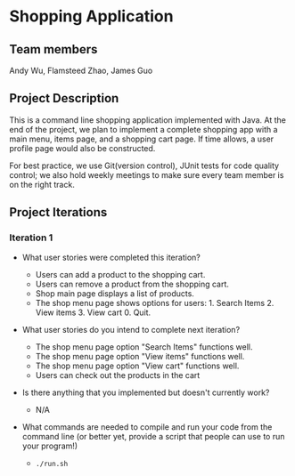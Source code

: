 # Shopping Application

## Team members

Andy Wu, Flamsteed Zhao, James Guo

## Project Description

This is a command line shopping application implemented with Java. At the end of the project, we plan to implement a complete shopping app with a main menu, items page, and a shopping cart page. If time allows, a user profile page would also be constructed. 

For best practice, we use Git(version control), JUnit tests for code quality control; we also hold weekly meetings to make sure every team member is on the right track.

## Project Iterations

### Iteration 1

* What user stories were completed this iteration?
  * Users can add a product to the shopping cart.
  * Users can remove a product from the shopping cart.
  * Shop main page displays a list of products.
  * The shop menu page shows options for users: 1. Search Items 2. View items 3. View cart 0. Quit.<br>

* What user stories do you intend to complete next iteration?
  * The shop menu page option "Search Items" functions well.
  * The shop menu page option "View items" functions well.
  * The shop menu page option "View cart" functions well.
  * Users can check out the products in the cart
  
* Is there anything that you implemented but doesn't currently work?
  * N/A

* What commands are needed to compile and run your code from the command line (or better yet, provide a script that people can use to run your program!)
  * `./run.sh`


